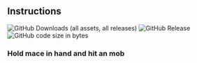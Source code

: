 ## Instructions
![GitHub Downloads (all assets, all releases)](https://img.shields.io/github/downloads/kybe236/rusherhack-mace-kill/total?style=flat)
![GitHub Release](https://img.shields.io/github/v/release/kybe236/rusherhack-mace-kill)
![GitHub code size in bytes](https://img.shields.io/github/languages/code-size/kybe236/rusherhack-mace-kill)

### Hold mace in hand and hit an mob
